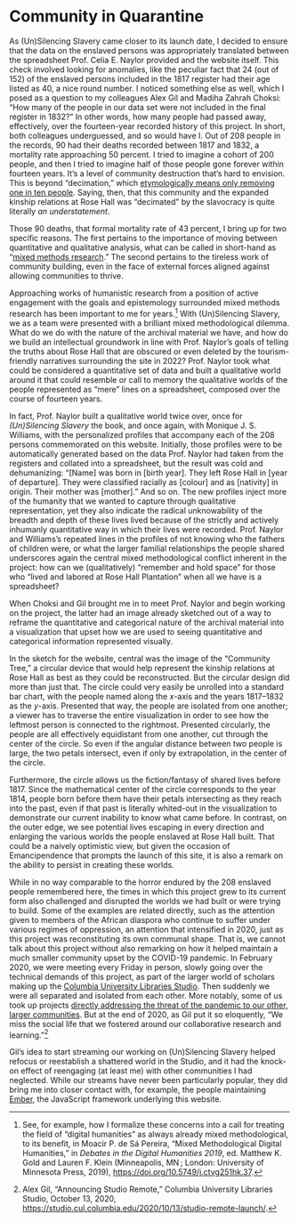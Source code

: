 # Community in Quarantine

As (Un)Silencing Slavery came closer to its launch date, I decided to ensure that the data on the enslaved persons was appropriately translated between the spreadsheet Prof. Celia E. Naylor provided and the website itself. This check involved looking for anomalies, like the peculiar fact that 24 (out of 152) of the enslaved persons included in the 1817 register had their age listed as 40, a nice round number. I noticed something else as well, which I posed as a question to my colleagues Alex Gil and Madiha Zahrah Choksi: “How many of the people in our data set were not included in the final register in 1832?” In other words, how many people had passed away, effectively, over the fourteen-year recorded history of this project. In short, both colleagues underguessed, and so would have I. Out of 208 people in the records, 90 had their deaths recorded between 1817 and 1832, a mortality rate approaching 50 percent. I tried to imagine a cohort of 200 people, and then I tried to imagine half of those people gone forever within fourteen years. It’s a level of community destruction that’s hard to envision. This is beyond “decimation,” which [etymologically means only removing one in ten people](https://en.wiktionary.org/wiki/decimate). Saying, then, that this community and the expanded kinship relations at Rose Hall was “decimated” by the slavocracy is quite literally _an understatement_.

Those 90 deaths, that formal mortality rate of 43 percent, I bring up for two specific reasons. The first pertains to the importance of moving between quantitative and qualitative analysis, what can be called in short-hand as “[mixed methods research](https://en.wikipedia.org/wiki/Multimethodology).” The second pertains to the tireless work of community building, even in the face of external forces aligned against allowing communities to thrive.

Approaching works of humanistic research from a position of active engagement with the goals and epistemology surrounded mixed methods research has been important to me for years.[^mixed-methods-in-dh] With (Un)Silencing Slavery, we as a team were presented with a brilliant mixed methodological dilemma. What do we do with the nature of the archival material we have, and how do we build an intellectual groundwork in line with Prof. Naylor’s goals of telling the truths about Rose Hall that are obscured or even deleted by the tourism-friendly narratives surrounding the site in 2022? Prof. Naylor took what could be considered a quantitative set of data and built a qualitative world around it that could resemble or call to memory the qualitative worlds of the people represented as “mere” lines on a spreadsheet, composed over the course of fourteen years. 

In fact, Prof. Naylor built a qualitative world twice over, once for _(Un)Silencing Slavery_ the book, and once again, with Monique J. S. Williams, with the personalized profiles that accompany each of the 208 persons commemorated on this website. Initially, those profiles were to be automatically generated based on the data Prof. Naylor had taken from the registers and collated into a spreadsheet, but the result was cold and dehumanizing: “[Name] was born in [birth year]. They left Rose Hall in [year of departure]. They were classified racially as [colour] and as [nativity] in origin. Their mother was [mother].” And so on. The new profiles inject more of the humanity that we wanted to capture through qualitative representation, yet they also indicate the radical unknowability of the breadth and depth of these lives lived because of the strictly and actively inhumanly quantitative way in which their lives were recorded. Prof. Naylor and Williams’s repeated lines in the profiles of not knowing who the fathers of children were, or what the larger familial relationships the people shared underscores again the central mixed methodological conflict inherent in the project: how can we (qualitatively) “remember and hold space” for those who “lived and labored at Rose Hall Plantation” when all we have is a spreadsheet?

When Choksi and Gil brought me in to meet Prof. Naylor and begin working on the project, the latter had an image already sketched out of a way to reframe the quantitative and categorical nature of the archival material into a visualization that upset how we are used to seeing quantitative and categorical information represented visually. 

In the sketch for the website, central was the image of the “Community Tree,” a circular device that would help represent the kinship relations at Rose Hall as best as they could be reconstructed. But the circular design did more than just that. The circle could very easily be unrolled into a standard bar chart, with the people named along the _x_-axis and the years 1817–1832 as the _y_-axis. Presented that way, the people are isolated from one another; a viewer has to traverse the entire visualization in order to see how the leftmost person is connected to the rightmost. Presented circularly, the people are all effectively equidistant from one another, cut through the center of the circle. So even if the angular distance between two people is large, the two petals intersect, even if only by extrapolation, in the center of the circle.

Furthermore, the circle allows us the fiction/fantasy of shared lives before 1817. Since the mathematical center of the circle corresponds to the year 1814, people born before them have their petals intersecting as they reach into the past, even if that past is literally whited-out in the visualization to demonstrate our current inability to know what came before. In contrast, on the outer edge, we see potential lives escaping in every direction and enlarging the various worlds the people enslaved at Rose Hall built. That could be a naively optimistic view, but given the occasion of Emancipendence that prompts the launch of this site, it is also a remark on the ability to persist in creating these worlds.

While in no way comparable to the horror endured by the 208 enslaved people remembered here, the times in which this project grew to its current form also challenged and disrupted the worlds we had built or were trying to build. Some of the examples are related directly, such as the attention given to members of the African diaspora who continue to suffer under various regimes of oppression, an attention that intensified in 2020, just as this project was reconstituting its own communal shape. That is, we cannot talk about this project without also remarking on how it helped maintain a much smaller community upset by the COVID-19 pandemic. In February 2020, we were meeting every Friday in person, slowly going over the technical demands of this project, as part of the larger world of scholars making up the [Columbia University Libraries Studio](https://studio.cul.columbia.edu/). Then suddenly we were all separated and isolated from each other. More notably, some of us took up projects [directly addressing the threat of the pandemic to our other, larger communities](https://studio.cul.columbia.edu/2020/03/21/studio-librarians-face-shields/). But at the end of 2020, as Gil put it so eloquently, “We miss the social life that we fostered around our collaborative research and learning.”[^studio-remote]

Gil’s idea to start streaming our working on (Un)Silencing Slavery helped refocus or reestablish a shattered world in the Studio, and it had the knock-on effect of reengaging (at least me) with other communities I had neglected. While our streams have never been particularly popular, they did bring me into closer contact with, for example, the people maintaining [Ember](https://www.emberjs.com), the JavaScript framework underlying this website.






[^studio-remote]: Alex Gil, “Announcing Studio Remote,” Columbia University Libraries Studio, October 13, 2020, https://studio.cul.columbia.edu/2020/10/13/studio-remote-launch/.

[^mixed-methods-in-dh]: See, for example, how I formalize these concerns into a call for treating the field of “digital humanities” as always already mixed methodological, to its benefit, in Moacir P. de Sá Pereira, “Mixed Methodological Digital Humanities,” in _Debates in the Digital Humanities 2019_, ed. Matthew K. Gold and Lauren F. Klein (Minneapolis, MN ; London: University of Minnesota Press, 2019), https://doi.org/10.5749/j.ctvg251hk.37.
